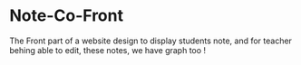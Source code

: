 # Note-Co-Front
The Front part of a website design to display students note, and for teacher behing able to edit, these notes, we have graph too !
